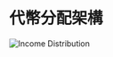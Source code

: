 # 代幣分配架構

![Income Distribution](https://lh4.googleusercontent.com/5TSM8JviDaeTda3TAqxvwxHsd5r2JXD4DJlzeGOxR-Inedhog\_8S7-5rH5TkoeeyjvEQH1uvyUIWuyn59v3zyXxKJtA-rGE7J6kGciOxBEdj47CFn2Ovv\_MZUQzKqrUl7bS8TEnS)
